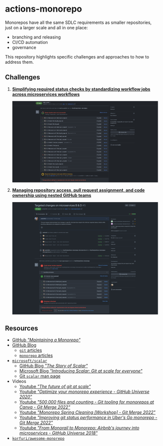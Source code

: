 # actions-monorepo

Monorepos have all the same SDLC requirements as smaller repositories, just on a larger scale and all in one place:

- branching and releasing
- CI/CD automation
- governance

This repository highlights specific challenges and approaches to how to address them.

## Challenges

1. [**Simplifying required status checks by standardizing workflow jobs across microservices workflows**](docs/required_status_checks/)

   ![Screenshot of required status checks fulfilled for all microservices within GitHub pull request](docs/required_status_checks/required_status_checks_pr.png)

1. [**Managing repository access, pull request assignment, and code ownership using nested GitHub teams**](docs/governance/)

   ![Screenshot of pull request limited to microservice-specific changes and reviewers](docs/governance/nested_teams_pr.png)

## Resources

- [GitHub _"Maintaining a Monorepo"_](https://monorepo-book.github.io/)
- [GitHub Blog](https://github.blog//)
  - [`git` articles](https://github.blog/tag/git/)
  - [`monorepo` articles](https://github.blog/tag/monorepo/)
- [`microsoft/scalar`](https://github.com/microsoft/scalar)
  - [GitHub Blog _"The Story of Scalar"_](https://github.blog/2022-10-13-the-story-of-scalar/)
  - [Microsoft Blog _"Introducing Scalar: Git at scale for everyone"_](https://devblogs.microsoft.com/devops/introducing-scalar/)
  - [Git `scalar` man page](https://git-scm.com/docs/scalar)
- Videos
  - [Youtube _"The future of git at scale"_](https://www.youtube.com/watch?v=pXdabSCz4JA)
  - [Youtube _"Optimize your monorepo experience - GitHub Universe 2020"_](https://www.youtube.com/watch?v=RcqLV1lU408&t=15s)
  - [Youtube _"500,000 files and counting - Git tooling for monorepos at Canva - Git Merge 2022"_](https://www.youtube.com/watch?v=W4ACKyaVHzM)
  - [Youtube _"Monorepo Spring Cleaning [Workshop] - Git Merge 2022"_](https://www.youtube.com/watch?v=GQW4tDLu_BM&t=543s)
  - [Youtube _"Improving git status performance in Uber's Go monorepo - Git Merge 2022"_](https://www.youtube.com/watch?v=5xGc3UlsQHQ)
  - [Youtube _"From Monorail to Monorepo: Airbnb's journey into microservices - GitHub Universe 2018"_](https://www.youtube.com/watch?v=47VOcGGm6aU)
- [`korfuri/awesome-monorepo`](https://github.com/korfuri/awesome-monorepo)
